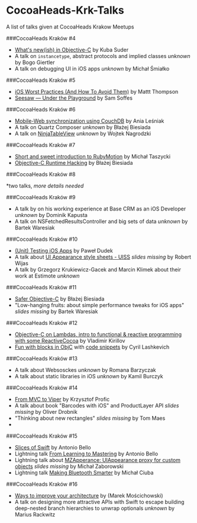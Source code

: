 # CocoaHeads-Krk-Talks
A list of talks given at CocoaHeads Krakow Meetups

###CocoaHeads Kraków #4

* [What's new(ish) in Objective-C](https://speakerdeck.com/jsuder/whats-new-ish-in-objectivec) by Kuba Suder
* A talk on `instancetype`, abstract protocols and implied classes *unknown* by Bogo Giertler
* A talk on debugging UI in iOS apps *unknown* by Michał Śmiałko

###CocoaHeads Kraków #5

* [iOS Worst Practices (And How To Avoid Them)](https://speakerdeck.com/mattt/ios-worst-practices-and-how-to-avoid-them) by Mattt Thompson
* [Seesaw — Under the Playground](https://speakerdeck.com/soffes/seesaw-under-the-playground) by Sam Soffes

###CocoaHeads Kraków #6

* [Mobile-Web synchronization using CouchDB](https://prezi.com/m38xydnw00ak/mobile-web-synchronization-using-couchdb/) by Ania Leśniak
* A talk on Quartz Composer *unknown* by Błażej Biesiada
* A talk on [NinjaTableView](https://github.com/wnagrodzki/NinjaTableView) *unknown* by Wojtek Nagrodzki

###CocoaHeads Kraków #7

* [Short and sweet introduction to RubyMotion](https://speakerdeck.com/mehowte/short-and-sweet-introduction-to-rubymotion) by Michał Taszycki
* [Objective-C Runtime Hacking](https://speakerdeck.com/bejo/objective-c-runtime-hacking) by Błażej Biesiada

###CocoaHeads Kraków #8

*two talks, *more details needed*

###CocoaHeads Kraków #9

* A talk by on his working experience at Base CRM as an iOS Developer *unknown* by Dominik Kapusta
* A talk on NSFetchedResultsController and big sets of data *unknown* by Bartek Waresiak

###CocoaHeads Kraków #10
* [(Unit) Testing iOS Apps](http://dudek.mobi/slides/%28Unit%29%20Testing%20iOS%20Apps.pdf) by Paweł Dudek
* A talk about [UI Appearance style sheets - UISS](https://github.com/robertwijas/UISS) *slides missing* by Robert Wijas
* A talk by Grzegorz Krukiewicz-Gacek and Marcin Klimek about their work at Estimote *unknown*

###CocoaHeads Kraków #11
* [Safer Objective-C](https://speakerdeck.com/bejo/safer-objective-c) by Błażej Biesiada
* "Low-hanging fruits: about simple performance tweaks for iOS apps" *slides missing* by Bartek Waresiak

###CocoaHeads Kraków #12

* [Objective-C on Lambdas, intro to functional & reactive programming with some ReactiveCocoa](https://speakerdeck.com/proger/objective-c-on-lambdas) by Vladimir Kirillov
* [Fun with blocks in ObjC](https://dl.dropboxusercontent.com/u/3820193/Blocks_v2.pdf) with [code snippets](https://gist.github.com/notorca/9192459) by Cyril Lashkevich

###CocoaHeads Kraków #13

* A talk about Websosckes *unknown* by Romana Barzyczak
* A talk about static libraries in iOS *unknown* by Kamil Burczyk

###CocoaHeads Kraków #14
 
* [From MVC to Viper](http://www.slideshare.net/kprofic/from-mvc-to-viper) by Krzysztof Profic
* A talk about book "Barcodes with iOS" and ProductLayer API *slides missing* by Oliver Drobnik
* "Thinking about new rectangles" *slides missing* by Tom Maes
* 

###CocoaHeads Kraków #15

* [Slices of Swift](https://speakerdeck.com/jeden/slices-of-swift) by Antonio Bello
* Lightning talk [From Learning to Mastering](https://speakerdeck.com/jeden/from-learning-to-mastering) by Antonio Bello
* Lightning talk about [MZApperance: UIAppearance proxy for custom objects](https://github.com/m1entus/MZAppearance) *slides missing* by Michał Zaborowski
* Lightning talk [Making Bluetooth Smarter](https://speakerdeck.com/mciuba/making-bluetooth-smarter) by Michał Ciuba

###CocoaHeads Kraków #16
* [Ways to improve your architecture](http://files.meetup.com/7171412/WaysToImproveArchitecture.pdf) by (Marek
 Mościchowski)
* A talk on designing more attractive APIs with Swift to escape building deep-nested branch hierarchies to unwrap optionals *unknown* by Marius Rackwitz

